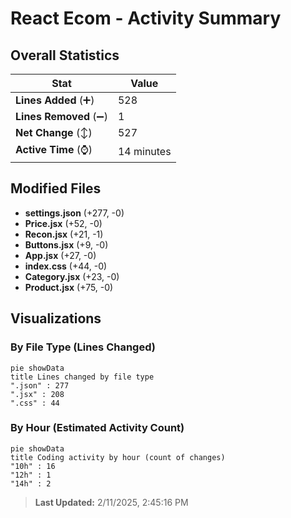 # React Ecom - Activity Summary 

## Overall Statistics

| Stat                   | Value                                                             |
| ---------------------- | ----------------------------------------------------------------- |
| **Lines Added** (➕)   | 528                                          |
| **Lines Removed** (➖) | 1                                        |
| **Net Change** (↕)    | 527                |
| **Active Time** (⌚)   | 14 minutes |


## Modified Files
- **settings.json** (+277, -0)
- **Price.jsx** (+52, -0)
- **Recon.jsx** (+21, -1)
- **Buttons.jsx** (+9, -0)
- **App.jsx** (+27, -0)
- **index.css** (+44, -0)
- **Category.jsx** (+23, -0)
- **Product.jsx** (+75, -0)

## Visualizations

### By File Type (Lines Changed)

```mermaid
pie showData
title Lines changed by file type
".json" : 277
".jsx" : 208
".css" : 44
```

### By Hour (Estimated Activity Count)

```mermaid
pie showData
title Coding activity by hour (count of changes)
"10h" : 16
"12h" : 1
"14h" : 2
```


> **Last Updated:** 2/11/2025, 2:45:16 PM